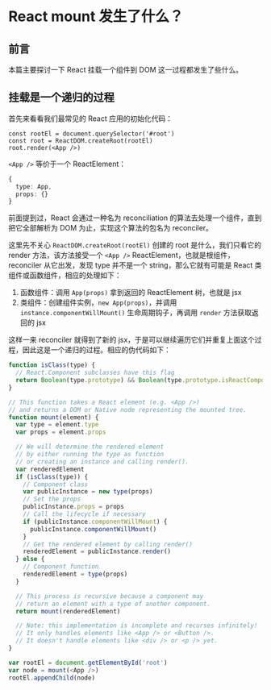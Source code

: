 # React mount 发生了什么？

## 前言

本篇主要探讨一下 React 挂载一个组件到 DOM 这一过程都发生了些什么。

## 挂载是一个递归的过程

首先来看看我们最常见的 React 应用的初始化代码：

```tsx
const rootEl = document.querySelector('#root')
const root = ReactDOM.createRoot(rootEl)
root.render(<App />)
```

`<App />` 等价于一个 ReactElement：

```ts
{
  type: App,
  props: {}
}
```

前面提到过，React 会通过一种名为 reconciliation 的算法去处理一个组件，直到把它全部解析为 DOM 为止，实现这个算法的包名为 reconciler。

这里先不关心 `ReactDOM.createRoot(rootEl)` 创建的 root 是什么，我们只看它的 render 方法，该方法接受一个 `<App />` ReactElement，也就是根组件，reconciler 从它出发，发现 type 并不是一个 string，那么它就有可能是 React 类组件或函数组件，相应的处理如下：

1. 函数组件：调用 `App(props)` 拿到返回的 ReactElement 树，也就是 jsx
2. 类组件：创建组件实例，`new App(props)`，并调用 `instance.componentWillMount()` 生命周期钩子，再调用 `render` 方法获取返回的 jsx

这样一来 reconciler 就得到了新的 jsx，于是可以继续遍历它们并重复上面这个过程，因此这是一个递归的过程。相应的伪代码如下：

```js
function isClass(type) {
  // React.Component subclasses have this flag
  return Boolean(type.prototype) && Boolean(type.prototype.isReactComponent)
}

// This function takes a React element (e.g. <App />)
// and returns a DOM or Native node representing the mounted tree.
function mount(element) {
  var type = element.type
  var props = element.props

  // We will determine the rendered element
  // by either running the type as function
  // or creating an instance and calling render().
  var renderedElement
  if (isClass(type)) {
    // Component class
    var publicInstance = new type(props)
    // Set the props
    publicInstance.props = props
    // Call the lifecycle if necessary
    if (publicInstance.componentWillMount) {
      publicInstance.componentWillMount()
    }
    // Get the rendered element by calling render()
    renderedElement = publicInstance.render()
  } else {
    // Component function
    renderedElement = type(props)
  }

  // This process is recursive because a component may
  // return an element with a type of another component.
  return mount(renderedElement)

  // Note: this implementation is incomplete and recurses infinitely!
  // It only handles elements like <App /> or <Button />.
  // It doesn't handle elements like <div /> or <p /> yet.
}

var rootEl = document.getElementById('root')
var node = mount(<App />)
rootEl.appendChild(node)
```

